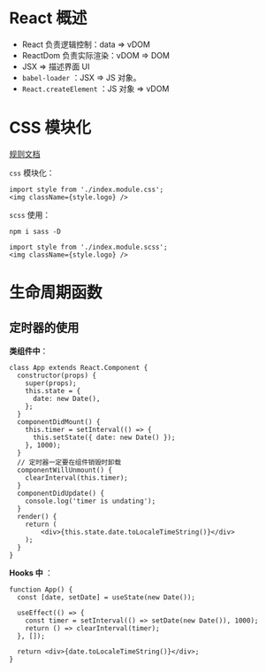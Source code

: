 # React 概述

- React 负责逻辑控制：data => vDOM
- ReactDom 负责实际渲染：vDOM => DOM
- JSX => 描述界面 UI
- `babel-loader` ：JSX => JS 对象。
- `React.createElement` ：JS 对象 => vDOM





# CSS 模块化

[规则文档](http://www.ruanyifeng.com/blog/2016/06/css_modules.html)

`css` 模块化：

```react
import style from './index.module.css';
<img className={style.logo} />
```



`scss` 使用：

```react
npm i sass -D

import style from './index.module.scss';
<img className={style.logo} />
```







# 生命周期函数

## 定时器的使用

**类组件中**：

```react
class App extends React.Component {
  constructor(props) {
    super(props);
    this.state = {
      date: new Date(),
    };
  }
  componentDidMount() {
    this.timer = setInterval(() => {
      this.setState({ date: new Date() });
    }, 1000);
  }
  // 定时器一定要在组件销毁时卸载
  componentWillUnmount() {
    clearInterval(this.timer);
  }
  componentDidUpdate() {
    console.log('timer is undating');
  }
  render() {
    return (
        <div>{this.state.date.toLocaleTimeString()}</div>
    );
  }
}
```



**Hooks 中** ：

```react
function App() {
  const [date, setDate] = useState(new Date());
  
  useEffect(() => {
    const timer = setInterval(() => setDate(new Date()), 1000);
    return () => clearInterval(timer);
  }, []);
  
  return <div>{date.toLocaleTimeString()}</div>;
}
```







































